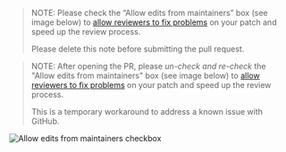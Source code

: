 > NOTE: Please check the “Allow edits from maintainers” box (see image below) to
> [allow reviewers to fix problems](https://help.github.com/articles/allowing-changes-to-a-pull-request-branch-created-from-a-fork/) on your patch and speed up the review process.
>
> Please delete this note before submitting the pull request.

> NOTE: After opening the PR, please *un-check and re-check* the "Allow edits from maintainers" box (see image below) to [allow reviewers to fix problems](https://help.github.com/articles/allowing-changes-to-a-pull-request-branch-created-from-a-fork/) on your patch and speed up the review process.
>
> This is a temporary workaround to address a known issue with GitHub.

![Allow edits from maintainers checkbox](https://help.github.com/assets/images/help/pull_requests/allow-maintainers-to-make-edits-sidebar-checkbox.png)
